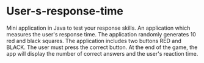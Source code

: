 # User-s-response-time
Mini application in Java to test your response skills. 
An application which measures the user's response time. The application randomly generates 10 red and black 
squares. The application includes two buttons RED and BLACK. The user must press the correct button. At the end 
of the game, the app will display the number of correct answers and the user's reaction time.

